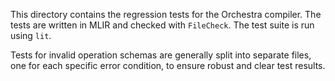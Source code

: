This directory contains the regression tests for the Orchestra compiler. The tests are written in MLIR and checked with `FileCheck`. The test suite is run using `lit`.

Tests for invalid operation schemas are generally split into separate files, one for each specific error condition, to ensure robust and clear test results.
